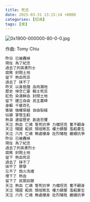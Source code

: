 ```yaml
---
title: 死忌
date: 2025-03-31 13:15:14 +0800
categories: [招魂]
tags: [奠]
---
```


![0x1900-000000-80-0-0.jpg](https://b2.235421.xyz/pic/2025/03/c34e11d81c2795806d861f1ac7becf72.jpg)

作曲: Tomy Chiu

```txt
昨日 已被轟掉
現在 為了紀念
過去了的英勇烈士
腐敗 封閉土地
留下 熱血死忌
過去了 抹不了
昨天 以身抵擋 血肉濺地
歷史 悼念亡靈 戰士死忌
紅色 染滿鮮血 封閉土地
留下 建立自由 民主墓碑
身軀 千瘡百孔
衝破 強權穿越 自由裂縫
佔據 掌管生殺
熱淚 遺留歷史 創造恐懼
天泣 熱血 亡魂 誓死抗爭 力檔坦克 奮不顧身
天泣 殘國 殺民 頹垣敗瓦 權力鎮壓 濫殺蒼生
天泣 六月 亡魂 無處棲身 壯烈犧牲 繼續抗爭
昨日 已被轟掉
現在 為了紀念
過去了的英勇烈士
腐敗 封閉土地
留下 熱血死忌
過去了 抹不了
抹不了 罪孽
忘不了 炮火洗禮
埋下了 熱血
留下了 民眾奴隸
天泣 熱血 亡魂 誓死抗爭 力檔坦克 奮不顧身
天泣 殘國 殺民 頹垣敗瓦 權力鎮壓 濫殺蒼生
天泣 六月 亡魂 無處棲身 壯烈犧牲 繼續抗爭
```
